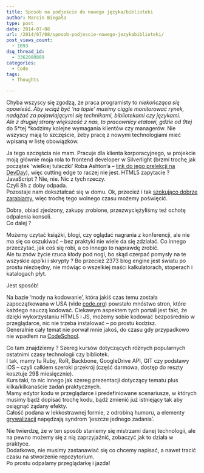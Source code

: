 ```yaml
---
title: Sposób na podjeście do nowego języka/biblioteki
author: Marcin Biegała
type: post
date: 2014-07-08
url: /2014/07/08/sposob-podjescie-nowego-jezykabiblioteki/
post_views_count:
  - 1093
dsq_thread_id:
  - 3362080889
categories:
  - Code
tags:
  - Thoughts

---
```

Chyba wszyscy się zgodzą, że praca programisty to *niekończąca się opowieść. *Aby wciąż być &#8216;na topie&#8217; musimy ciągle monitorować rynek, nadążać za pojawiającymi się technikami, bibliotekami czy językami.  
Ale z drugiej strony większość z nas, to pracownicy etatowi, gdzie od 9*tej* do 5*tej *kodzimy kolejne wymagania klientów czy managerów. Nie wszyscy mają to szczęście, żeby pracę z nowymi technologiami mieć wpisaną w listę obowiązków.

Ja tego szczęścia nie mam. Pracuje dla klienta korporacyjnego, w projekcie moją głównie moja rola to frontend developer w Silverlight (brzmi trochę jak początek &#8216;wielkiej tułaczki&#8217; Roba Ashton&#8217;a &#8211; <a title="Rob Ashton - DevDey 2013" href="https://www.youtube.com/watch?v=puyy8JdbsUQ" target="_blank">link do jego prelekcji na DevDay</a>), więc cutting edge to raczej nie jest. HTML5 zapytacie ? JavaScript ? Nie, nie. Nic z tych rzeczy.  
Czyli 8h z doby odpada.  
Pozostaje nam dokształcać się w domu. Ok, przecież i tak <a title="Opinia rozwydrzonego programisty" href="http://blog.biegala.net/2014/06/22/opinia-rozwydrzonego-programisty/" target="_blank">szokująco dobrze zarabiamy</a>, więc trochę tego wolnego czasu możemy poświęcić.

<!--more-->

Dobra, obiad zjedzony, zakupy zrobione, przezwyciężyliśmy też ochotę odpalenia konsoli.  
Co dalej ?

Możemy czytać książki, blogi, czy oglądać nagrania z konferencji, ale nie ma się co oszukiwać &#8211; bez praktyki nie wiele da się zdziałać. Co innego przeczytać, jak coś się robi, a co innego to naprawdę zrobić.  
Ale tu znów życie rzuca kłody pod nogi, bo skąd czerpać pomysły na te wszyskie app&#8217;ki i skrypty ? Bo przecież 2373 blog engine jest światu po prostu niezbędny, nie mówiąc o wszelkiej maści kalkulatorach, stoperach i katalogach płyt.

Jest sposób!

Na bazie &#8216;mody na kodowanie&#8217;, która jakiś czas temu została zapoczątkowana w USA (vide <a title="http://code.org/" href="http://code.org/" target="_blank">code.org</a>) powstało mnóstwo stron, które każdego nauczą kodować. Ciekawym aspektem tych portali jest fakt, że dzięki wykorzystaniu HTML5 i JS, możemy sobie kodować bezpośrednio w przeglądarce, nic nie trzeba instalować &#8211; po prostu kodzisz.  
Generalnie cały temat nie porwał mnie jakoś, do czasu gdy przypadkowo nie wpadłem na <a title="https://www.codeschool.com" href="https://www.codeschool.com" target="_blank">CodeSchool</a>.

Co tam znajdziemy ? Szereg kursów dotyczących różnych popularnych ostatnimi czasy technologii czy bibliotek.  
I tak, mamy tu Ruby, RoR, Backbone, GoogleDrive API, GIT czy podstawy iOS &#8211; czyli całkiem szeroki przekrój (część darmowa, dostęp do reszty kosztuje 29$ miesięcznie).  
Kurs taki, to nic innego jak szereg prezentacji dotyczący tematu plus kilka/kilkanaście zadań praktycznych.  
Mamy edytor kodu w przeglądarce i predefiniowane scenariusze, w których musimy bądź dopisać trochę kodu, bądź zmienić już istniejący tak aby osiągnąć żądany efekty.  
Całość podana w lekkostrawnej formie, z odrobiną humoru, a elementy <a title="http://pl.wikipedia.org/wiki/Grywalizacja" href="http://pl.wikipedia.org/wiki/Grywalizacja" target="_blank">grywalizacji</a> napędzają syndrom &#8216;jeszcze jednego zadania&#8217;.

Nie twierdzę, że w ten sposób staniemy się mistrzami danej technologii, ale na pewno możemy się z nią zaprzyjaźnić, zobaczyć jak to działa w praktyce.  
Dodatkowo, nie musimy zastanawiać się co chcemy napisać, a nawet tracić czasu na stworzenie repozytorium.  
Po prostu odpalamy przeglądarkę i jazda!

&nbsp;